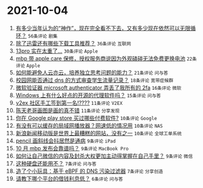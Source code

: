 # 2021-10-04

1. [有多少当年认为的“神作”，现在完全看不下去，又有多少现在依然可以无限循环？](https://www.v2ex.com/t/805834) `56条评论` `剧集`
1. [除了迅雷还有哪些下载工具推荐？](https://www.v2ex.com/t/805824) `36条评论` `互联网`
1. [13pro 实在太重了…](https://www.v2ex.com/t/805830) `30条评论` `Apple`
1. [mbp 带 apple care 保修，授权服务商说因为外观磕碰无法免费更换电池](https://www.v2ex.com/t/805831) `22条评论` `Apple`
1. [如何能避免人云亦云，培养独立思考问题的能力？](https://www.v2ex.com/t/805850) `21条评论` `问与答`
1. [校园网能否通过 dns 的方式审查学生流量记录？](https://www.v2ex.com/t/805825) `18条评论` `宽带症候群`
1. [微软验证器 microsoft authenticator 弄丢了我所有的 2fa](https://www.v2ex.com/t/805856) `16条评论` `微软`
1. [Windows 上有什么好点的开源的代理软件吗？](https://www.v2ex.com/t/805833) `15条评论` `问与答`
1. [v2ex 社区手工签到第一名!????](https://www.v2ex.com/t/805845) `11条评论` `V2EX`
1. [陈天老哥画图是画的真不错](https://www.v2ex.com/t/805821) `11条评论` `分享发现`
1. [你在 Google play store 买过哪些付费软件?](https://www.v2ex.com/t/805858) `10条评论` `Google`
1. [有没有可以缓存的局域网播放器？网速低的情况用](https://www.v2ex.com/t/805851) `10条评论` `NAS`
1. [新浪新闻移动版是世界上最糟糕的网站，没有之一](https://www.v2ex.com/t/805828) `10条评论` `全球工单系统`
1. [pencil 画斜线会抖居然是通病](https://www.v2ex.com/t/805829) `9条评论` `iPad`
1. [10 月 mbp 发布会靠谱吗？](https://www.v2ex.com/t/805827) `9条评论` `MacBook Pro`
1. [如何让自己微信的内容及封杀大权更加主动得掌握在自己手里？](https://www.v2ex.com/t/805822) `9条评论` `微信`
1. [这种硬盘还能用不？](https://www.v2ex.com/t/805859) `7条评论` `问与答`
1. [造了个小玩具：基于 eBPF 的 DNS 污染过滤器](https://www.v2ex.com/t/805840) `7条评论` `分享创造`
1. [请教下哪个平台的借钱利息低？](https://www.v2ex.com/t/805826) `6条评论` `问与答`
